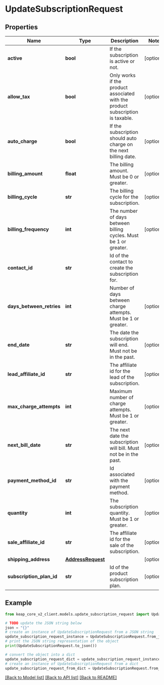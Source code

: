 # UpdateSubscriptionRequest


## Properties

Name | Type | Description | Notes
------------ | ------------- | ------------- | -------------
**active** | **bool** | If the subscription is active or not. | [optional] 
**allow_tax** | **bool** | Only works if the product associated with the product subscription is taxable. | [optional] 
**auto_charge** | **bool** | If the subscription should auto charge on the next billing date. | [optional] 
**billing_amount** | **float** | The billing amount. Must be 0 or greater. | [optional] 
**billing_cycle** | **str** | The billing cycle for the subscription. | [optional] 
**billing_frequency** | **int** | The number of days between billing cycles. Must be 1 or greater. | [optional] 
**contact_id** | **str** | Id of the contact to create the subscription for. | 
**days_between_retries** | **int** | Number of days between charge attempts. Must be 1 or greater. | [optional] 
**end_date** | **str** | The date the subscription will end. Must not be in the past. | [optional] 
**lead_affiliate_id** | **str** | The affiliate id for the lead of the subscription. | [optional] 
**max_charge_attempts** | **int** | Maximum number of charge attempts. Must be 1 or greater. | [optional] 
**next_bill_date** | **str** | The next date the subscription will bill. Must not be in the past. | [optional] 
**payment_method_id** | **str** | Id associated with the payment method. | [optional] 
**quantity** | **int** | The subscription quantity. Must be 1 or greater. | [optional] 
**sale_affiliate_id** | **str** | The affiliate id for the sale of the subscription. | [optional] 
**shipping_address** | [**AddressRequest**](AddressRequest.md) |  | [optional] 
**subscription_plan_id** | **str** | Id of the product subscription plan. | [optional] 

## Example

```python
from keap_core_v2_client.models.update_subscription_request import UpdateSubscriptionRequest

# TODO update the JSON string below
json = "{}"
# create an instance of UpdateSubscriptionRequest from a JSON string
update_subscription_request_instance = UpdateSubscriptionRequest.from_json(json)
# print the JSON string representation of the object
print(UpdateSubscriptionRequest.to_json())

# convert the object into a dict
update_subscription_request_dict = update_subscription_request_instance.to_dict()
# create an instance of UpdateSubscriptionRequest from a dict
update_subscription_request_from_dict = UpdateSubscriptionRequest.from_dict(update_subscription_request_dict)
```
[[Back to Model list]](../README.md#documentation-for-models) [[Back to API list]](../README.md#documentation-for-api-endpoints) [[Back to README]](../README.md)


